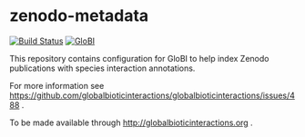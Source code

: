 # zenodo-metadata
[![Build Status](https://travis-ci.com/globalbioticinteractions/zenodo-metadata.svg)](https://travis-ci.com/globalbioticinteractions/zenodo-metadata) [![GloBI](http://api.globalbioticinteractions.org/interaction.svg?accordingTo=globi:globalbioticinteractions/zenodo-metadata)](http://globalbioticinteractions.org/?accordingTo=globi:globalbioticinteractions/zenodo-metadata)

This repository contains configuration for GloBI to help index Zenodo publications with species interaction annotations.

For more information see https://github.com/globalbioticinteractions/globalbioticinteractions/issues/488 .

To be made available through http://globalbioticinteractions.org .

